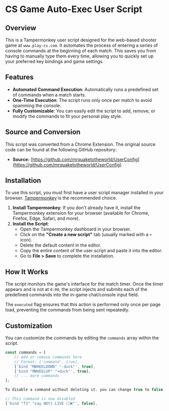# CS Game Auto-Exec User Script

## Overview

This is a Tampermonkey user script designed for the web-based shooter game at `www.play-cs.com`. It automates the process of entering a series of console commands at the beginning of each match. This saves you from having to manually type them every time, allowing you to quickly set up your preferred key bindings and game settings.

## Features

*   **Automated Command Execution**: Automatically runs a predefined set of commands when a match starts.
*   **One-Time Execution**: The script runs only once per match to avoid spamming the console.
*   **Fully Customizable**: You can easily edit the script to add, remove, or modify the commands to fit your personal play style.

## Source and Conversion

This script was converted from a Chrome Extension. The original source code can be found at the following GitHub repository:

*   **Source:** [https://github.com/mrquaketotheworld/UserConfig](https://github.com/mrquaketotheworld/UserConfig)

## Installation

To use this script, you must first have a user script manager installed in your browser. [Tampermonkey](https://www.tampermonkey.net/) is the recommended choice.

1.  **Install Tampermonkey**: If you don't already have it, install the Tampermonkey extension for your browser (available for Chrome, Firefox, Edge, Safari, and more).
2.  **Install the Script**:
    *   Open the Tampermonkey dashboard in your browser.
    *   Click on the **"Create a new script"** tab (usually marked with a `+` icon).
    *   Delete the default content in the editor.
    *   Copy the entire content of the user script and paste it into the editor.
    *   Go to **File > Save** to complete the installation.

## How It Works

The script monitors the game's interface for the match timer. Once the timer appears and is not at `0:00`, the script injects and submits each of the predefined commands into the in-game chat/console input field.

The `executed` flag ensures that this action is performed only once per page load, preventing the commands from being sent repeatedly.

## Customization

You can customize the commands by editing the `commands` array within the script.

```javascript
const commands = [
    // Add or remove commands here
    // Format: ['command', true],
    ['bind "MWHEELDOWN" "-duck"', true],
    ['bind "MWHEELUP" "+duck"', true],
    // ... more commands
];

To disable a command without deleting it, you can change true to false:

// This command is now disabled
['bind "f3" "say NOtt LIVE ⚪❌"', false],
